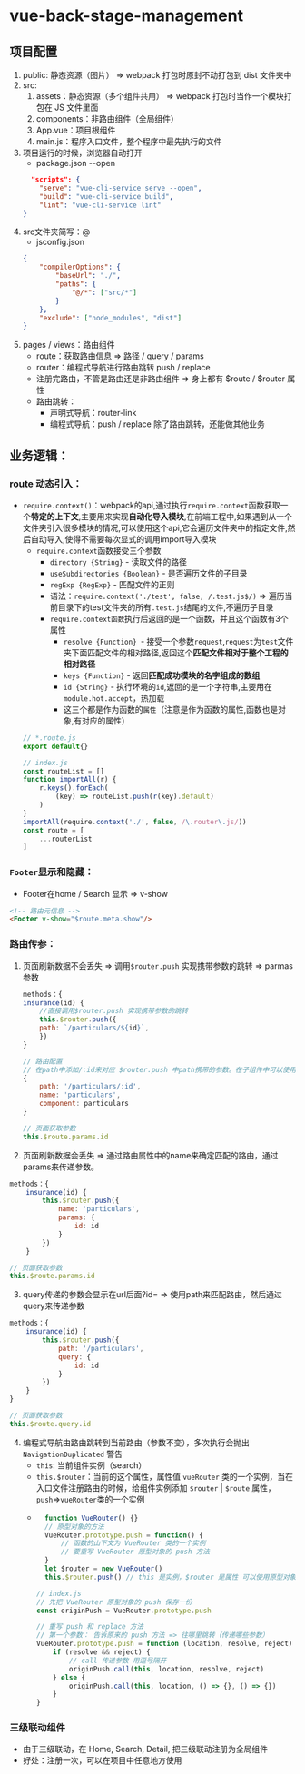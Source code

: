 # vue-back-stage-management

## 项目配置
1. public: 静态资源（图片） => webpack 打包时原封不动打包到 dist 文件夹中
2. src:
    1. assets：静态资源（多个组件共用） => webpack 打包时当作一个模块打包在 JS 文件里面
    2. components：非路由组件（全局组件）
    3. App.vue：项目根组件
    4. main.js：程序入口文件，整个程序中最先执行的文件
3. 项目运行的时候，浏览器自动打开
    - package.json  --open
    ```json
      "scripts": {
        "serve": "vue-cli-service serve --open",
        "build": "vue-cli-service build",
        "lint": "vue-cli-service lint"
    }
    ```
4. src文件夹简写：@
    - jsconfig.json
    ```json
    {
        "compilerOptions": {
            "baseUrl": "./",
            "paths": {
                "@/*": ["src/*"]
            }
        },
        "exclude": ["node_modules", "dist"]
    }
    ```
5. pages / views：路由组件
    - route：获取路由信息 => 路径 / query / params
    - router：编程式导航进行路由跳转 push / replace
    - 注册完路由，不管是路由还是非路由组件 => 身上都有 $route / $router 属性
    - 路由跳转：
        - 声明式导航：router-link
        - 编程式导航：push / replace 除了路由跳转，还能做其他业务

## 业务逻辑：
### route 动态引入：
- `require.context()`：webpack的api,通过执行`require.context`函数获取一个**特定的上下文**,主要用来实现**自动化导入模块**,在前端工程中,如果遇到从一个文件夹引入很多模块的情况,可以使用这个api,它会遍历文件夹中的指定文件,然后自动导入,使得不需要每次显式的调用import导入模块
    - `require.context`函数接受三个参数
        - `directory {String}` - 读取文件的路径
        - `useSubdirectories {Boolean}` - 是否遍历文件的子目录
        - `regExp {RegExp}` - 匹配文件的正则
        - 语法：`require.context('./test', false, /.test.js$/)` => 遍历当前目录下的test文件夹的所有`.test.js`结尾的文件,不遍历子目录
        - `require.context函数`执行后返回的是一个函数，并且这个函数有3个属性
            - `resolve {Function} `- 接受一个参数`request`,`request`为`test`文件夹下面匹配文件的相对路径,返回这个**匹配文件相对于整个工程的相对路径**
            - `keys {Function}` - 返回**匹配成功模块的名字组成的数组**
            - `id {String}` - 执行环境的`id`,返回的是一个字符串,主要用在`module.hot.accept`，热加载
            - 这三个都是作为函数的`属性`（注意是作为函数的属性,函数也是对象,有对应的属性）
    ```js
    // *.route.js
    export default{}
    ```
    ```js
    // index.js
    const routeList = []
    function importAll(r) {
        r.keys().forEach(
            (key) => routeList.push(r(key).default)
        )
    }
    importAll(require.context('./', false, /\.router\.js/))
    const route = [
        ...routerList
    ]
    ```
### `Footer`显示和隐藏：
- Footer在home / Search 显示 => v-show
```html
<!-- 路由元信息 -->
<Footer v-show="$route.meta.show"/>
```
### 路由传参：
1. 页面刷新数据不会丢失 => 调用`$router.push` 实现携带参数的跳转 => parmas参数
    ```js
    methods：{
    insurance(id) {
        //直接调用$router.push 实现携带参数的跳转
        this.$router.push({
        path: `/particulars/${id}`,
        })
    }
    ```
    ```js
    // 路由配置
    // 在path中添加/:id来对应 $router.push 中path携带的参数。在子组件中可以使用来获取传递的参数值
    {
        path: '/particulars/:id',
        name: 'particulars',
        component: particulars
    }
    ```
    ```js
    // 页面获取参数
    this.$route.params.id
    ```
2. 页面刷新数据会丢失 => 通过路由属性中的name来确定匹配的路由，通过params来传递参数。
```js
methods：{
    insurance(id) {
        this.$router.push({
            name: 'particulars',
            params: {
                id: id
            }
        })
    }
```
```js
// 页面获取参数
this.$route.params.id
```
3. query传递的参数会显示在url后面?id=  => 使用path来匹配路由，然后通过query来传递参数
```js
methods：{
    insurance(id) {
        this.$router.push({
            path: '/particulars',
            query: {
                id: id
            }
        })
    }
}
```
```js
// 页面获取参数
this.$route.query.id
```
4. 编程式导航由路由跳转到当前路由（参数不变），多次执行会抛出 `NavigationDuplicated` 警告
    - `this`: 当前组件实例（search）
    - `this.$router`：当前的这个属性，属性值 `vueRouter` 类的一个实例，当在入口文件注册路由的时候，给组件实例添加 `$router` | `$route` 属性，`push`=>`vueRouter`类的一个实例
    - ```js
        function VueRouter() {}
        // 原型对象的方法
        VueRouter.prototype.push = function() {
            // 函数的山下文为 VueRouter 类的一个实例
            // 要重写 VueRouter 原型对象的 push 方法
        }
        let $router = new VueRouter()
        this.$router.push() // this 是实例，$router 是属性 可以使用原型对象的方法
        ```
        ```js
        // index.js
        // 先把 VueRouter 原型对象的 push 保存一份
        const originPush = VueRouter.prototype.push

        // 重写 push 和 replace 方法
        // 第一个参数： 告诉原来的 push 方法 => 往哪里跳转（传递哪些参数）
        VueRouter.prototype.push = function (location, resolve, reject) {
            if (resolve && reject) {
                // call 传递参数 用逗号隔开
                originPush.call(this, location, resolve, reject)
            } else {
                originPush.call(this, location, () => {}, () => {})
            }
        }
        ```

### 三级联动组件
- 由于三级联动，在 Home, Search, Detail, 把三级联动注册为全局组件
- 好处：注册一次，可以在项目中任意地方使用